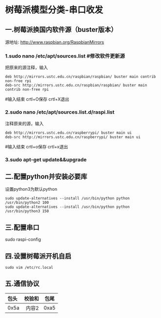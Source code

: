 # 树莓派模型分类-串口收发


## 一.树莓派换国内软件源（buster版本）
源地址: http://www.raspbian.org/RaspbianMirrors
### 1.sudo nano /etc/apt/sources.list   #修改软件更新源
把原来的源注释，输入
```
deb http://mirrors.ustc.edu.cn/raspbian/raspbian/ buster main contrib non-free rpi
deb-src http://mirrors.ustc.edu.cn/raspbian/raspbian/ buster main contrib non-free rpi
```
#输入结束 crtl+O保存 crtl+X退出
### 2.sudo nano /etc/apt/sources.list.d/raspi.list
注释原来的源，输入
```
deb http://mirrors.ustc.edu.cn/raspberrypi/ buster main ui
deb-src http://mirrors.ustc.edu.cn/raspberrypi/ buster main ui
```
#输入结束 crtl+o保存 crtl+x退出
### 3.sudo apt-get update&&upgrade

## 二.配置python并安装必要库
设置python3为默认python
```
sudo update-alternatives --install /usr/bin/python python /usr/bin/python2 100
sudo update-alternatives --install /usr/bin/python python /usr/bin/python3 150
 ```

## 三.配置串口
sudo raspi-config


## 四.设置树莓派开机自启
```
sudo vim /etc/rc.local
```

## 五.通信协议
包头    |  校验和   |  包尾 
:-----  |-------: |:----:
0x5a    | 内容2    |  0xa5

